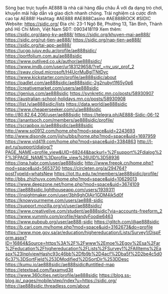 Sòng bạc trực tuyến AE888 là nhà cái hàng đầu châu Á với đa dạng trò chơi, khuyến mãi hấp dẫn và giao dịch nhanh chóng. Trải nghiệm cá cược đỉnh cao tại AE888! Hashtag: #AE888 #AE888Casino #AE888ROCK #SIDIC
Website: https://sidic.org/
Địa chỉ: 23-1 Ngô Bệ, Phường 13, Tân Bình, Thành phố Hồ Chí Minh, Việt Nam
SĐT: 0903418119
Xem thêm: https://sidic.org/dang-ky-ae888/
https://sidic.org/khuyen-mai-ae888/
https://sidic.org/rut-tien-ae888/
https://sidic.org/nap-tien-ae888/
https://sidic.org/tai-app-ae888/
https://ucgp.jujuy.edu.ar/profile/ae888sidic/
https://portfolium.com.au/ae888sidic
https://www.outlived.co.uk/author/ae888sidic/
https://www.imdb.com/user/ur183129658/?ref_=nv_usr_prof_2
https://sway.cloud.microsoft/H4UcrMuBglTNtDvc
https://www.kickstarter.com/profile/ae888sidic/about
https://padlet.com/ae888sidic/ae888sidic-2g2nubyt1f65y0p6
https://creativemarket.com/users/ae888sidic
https://genius.com/ae888sidic
https://synkretic.mn.co/posts/58930907
https://australian-school-holidays.mn.co/posts/58930908
https://list.ly/ae888sidic/lists
https://data.world/ae888sidic
https://www.cheaperseeker.com/u/ae888sidic
http://80.82.64.206/user/ae888sidic
https://telegra.ph/AE888-Sidic-06-12
https://anantsoch.com/members/ae888sidic/profile/
https://scrapbox.io/ae888sidic/ae888sidic
http://www.so0912.com/home.php?mod=space&uid=2243693
http://www.disonde.com/jishu/bbs/home.php?mod=space&uid=1697959
https://www.vid419.com/home.php?mod=space&uid=3384863
http://l-avt.ru/support/dialog/?PAGE_NAME=profile_view&UID=68244&backurl=%2Fsupport%2Fdialog%2F%3FPAGE_NAME%3Dprofile_view%26UID%3D58936
https://qna.habr.com/user/ae888sidic
http://www.freeok.cn/home.php?mod=space&uid=5653730
https://circleten.org/a/294764?postTypeId=whatsNew
https://iot.ttu.edu.tw/members/ae888sidic/profile/
http://bbs.zhizhuyx.com/home.php?mod=space&uid=10629013
https://www.deepzone.net/home.php?mod=space&uid=3674109
https://ae888sidic.lighthouseapp.com/users/1939311
https://insightmaker.com/user/3bh9ghOlAjr1GDM4jk5d0f
https://knowyourmeme.com/users/ae888-sidic
https://support.mozilla.org/vi/user/ae888sidic/
https://www.creativelive.com/student/ae888sidic?via=accounts-freeform_2
https://www.yummly.com/profile/HandyFoodie6463
https://www.pubpub.org/user/ae888-sidic
https://glitch.com/@ae888sidic
https://b.cari.com.my/home.php?mod=space&uid=3162673&do=profile
https://www.moe.gov.sa/ar/education/highereducation/Lists/Survey1/DispForm.aspx?ID=16864&Source=https%3A%2F%2Fwww%2Emoe%2Egov%2Esa%2Far%2Feducation%2Fhighereducation%2FLists%2FSurvey1%2FAllItems%2Easpx%23InplviewHashc93c46bb%2Dfb9b%2D4acf%2Dba5f%2D2be4c5d06c37%3DSortField%253DModified%2DSortDir%253DDesc
https://kumu.io/ae888sidic/ae888sidic#untitled-map
https://etextpad.com/faxamyd3jt
https://www.360cities.net/profile/ae888sidic
https://blog.ss-blog.jp/_pages/mobile/step/index?u=https://sidic.org/
https://ae888sidic.threadless.com/about



